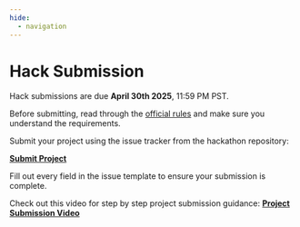 ```yaml
---
hide:
  - navigation
---
```


# Hack Submission

Hack submissions are due **April 30th 2025**, 11:59 PM PST.

Before submitting, read through the [official rules](rules.md) and make sure you understand the requirements.

Submit your project using the issue tracker from the hackathon repository:

**[Submit Project](https://github.com/microsoft/AI_Agents_Hackathon/issues/new?template=project.yml)**

Fill out every field in the issue template to ensure your submission is complete.

Check out this video for step by step project submission guidance:
**[Project Submission Video](https://github.com/microsoft/hack-together-teams/assets/3199282/572ea387-61ec-4b77-9885-23b5b2bd39bd)**
